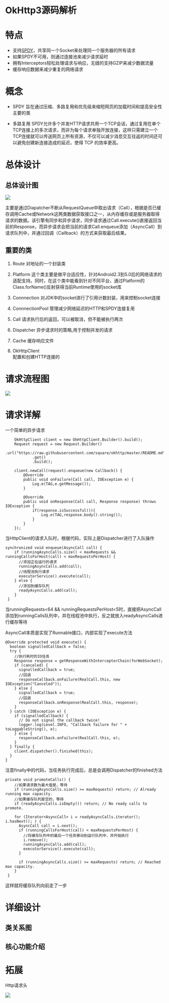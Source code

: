 # OkHttp3源码解析 #



# 特点 #
- 支持[SPDY][link_spdy]，共享同一个Socket来处理同一个服务器的所有请求
- 如果SPDY不可用，则通过连接池来减少请求延时
- 拥有Interceptors轻松处理请求与响应，无缝的支持GZIP来减少数据流量
- 缓存响应数据来减少重复的网络请求

[link_spdy]:http://www.geekpark.net/topics/158198  

# 概念 #
- SPDY
旨在通过压缩、多路复用和优先级来缩短网页的加载时间和提高安全性主要的类

- 多路复用
SPDY允许多个并发HTTP请求共用一个TCP会话，通过复用在单个TCP连接上的多次请求，而非为每个请求单独开放连接，这样只需建立一个TCP连接就可以传送网页上所有资源，不仅可以减少消息交互往返的时间还可以避免创建新连接造成的延迟，使得 TCP 的效率更高。

# 总体设计 #
## 总体设计图 ##
![](http://i.imgur.com/3AQhOcL.png)

主要是通过Diapatcher不断从RequestQueue中取出请求（Call），根据是否已缓存调用Cache或Network这两类数据获取接口之一，从内存缓存或是服务器取得请求的数据。该引擎有同步和异步请求，同步请求通过Call.execute()直接返回当前的Response，而异步请求会把当前的请求Call.enqueue添加（AsyncCall）到请求队列中，并通过回调（Callback）的方式来获取最后结果。
## 重要的类 ##

1. Route
对地址的一个封装类

2. Platform
这个类主要是做平台适应性，针对Android2.3到5.0后的网络请求的适配支持。同时，在这个类中能看到针对不同平台，通过Platform的Class.forName()反射获得当前Runtime使用的socket库

3. Connnection
对JDK中的socket进行了引用计数封装，用来控制socket连接

4. ConnnectionPool
管理减少网络延迟的HTTP和SPDY连接复用

5. Call
请求执行后的返回，可以被取消，但不能被执行两次

6. Dispatcher
异步请求时的策略,用于控制并发的请求

7. Cache
缓存响应文件
8. OkHttpClient  
配置和创建HTTP连接的



# 请求流程图 #
![](http://i.imgur.com/jjN5oJZ.png)

# 请求详解 #
一个简单的异步请求  

        OkHttpClient client = new OkHttpClient.Builder().build();
        Request request = new Request.Builder()
                .url("https://raw.githubusercontent.com/square/okhttp/master/README.md")
                .get()
                .build();

        client.newCall(request).enqueue(new Callback() {
            @Override
            public void onFailure(Call call, IOException e) {
                Log.e(TAG,e.getMessage());
            }

            @Override
            public void onResponse(Call call, Response response) throws IOException {
                if(response.isSuccessful()){
                    Log.e(TAG,response.body().string());
                }
            }
        });

当HttpClient的请求入队时，根据代码，实际上是Dispatcher进行了入队操作  

	synchronized void enqueue(AsyncCall call) {
	    if (runningAsyncCalls.size() < maxRequests && runningCallsForHost(call) < maxRequestsPerHost) {
		  //添加正在运行的请求
	      runningAsyncCalls.add(call);
		  //线程池执行请求
	      executorService().execute(call);
	    } else {
		  //添加到缓存队列
	      readyAsyncCalls.add(call);
	    }
 	 }  

当runningRequests<64 && runningRequestsPerHost<5时，直接把AsyncCall添加到runningCalls队列中，并在线程池中执行，反之就放入readyAsyncCalls进行缓存等待  

AsyncCall本质是实现了Runnable接口，内部实现了execute方法

	@Override protected void execute() {
      boolean signalledCallback = false;
      try {
		//执行耗时的IO任务
        Response response = getResponseWithInterceptorChain(forWebSocket);
        if (canceled) {
          signalledCallback = true;
		  //回调
          responseCallback.onFailure(RealCall.this, new IOException("Canceled"));
        } else {
          signalledCallback = true;
		  //回调
          responseCallback.onResponse(RealCall.this, response);
        }
      } catch (IOException e) {
        if (signalledCallback) {
          // Do not signal the callback twice!
          logger.log(Level.INFO, "Callback failure for " + toLoggableString(), e);
        } else {
          responseCallback.onFailure(RealCall.this, e);
        }
      } finally {
        client.dispatcher().finished(this);
      }
    }  

注意finally中的代码，当任务执行完成后，总是会调用Dispatcher的finished方法  

    private void promoteCalls() {
		//如果请求数为最大值是，等待
	    if (runningAsyncCalls.size() >= maxRequests) return; // Already running max capacity.
		//如果缓存队列是空的，等待
	    if (readyAsyncCalls.isEmpty()) return; // No ready calls to promote.
	
	    for (Iterator<AsyncCall> i = readyAsyncCalls.iterator(); i.hasNext(); ) {
	      AsyncCall call = i.next();
	      if (runningCallsForHost(call) < maxRequestsPerHost) {
			//将缓存队列中的最后一个任务移动到运行队列中，并开始执行
	        i.remove();
	        runningAsyncCalls.add(call);
	        executorService().execute(call);
	      }
	
	      if (runningAsyncCalls.size() >= maxRequests) return; // Reached max capacity.
	    }
 	 }  

这样就将缓存队列向前走了一步  



# 详细设计 #
## 类关系图 ##


## 核心功能介绍 ##

# 拓展 #



























Http请求头  

![](http://i.imgur.com/6jj2cWs.png)
